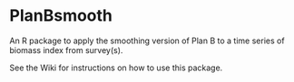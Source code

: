 # PlanBsmooth
An R package to apply the smoothing version of Plan B to a time series of biomass index from survey(s).

See the Wiki for instructions on how to use this package.
